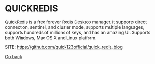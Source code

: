 # QUICKREDIS
 
 QuickRedis is a free forever Redis Desktop manager. It
 supports direct connection, sentinel, and cluster mode, 
 supports multiple languages, supports hundreds of millions 
 of keys, and has an amazing UI. Supports both Windows, Mac 
 OS X and Linux platform.
 
 SITE: https://github.com/quick123official/quick_redis_blog

 [Go back](https://portable-linux-apps.github.io/apps.html)
